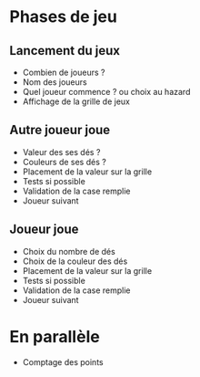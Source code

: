 # Phases de jeu

## Lancement du jeux
- Combien de joueurs ?
- Nom des joueurs
- Quel joueur commence ? ou choix au hazard
- Affichage de la grille de jeux

## Autre joueur joue
- Valeur des ses dés ?
- Couleurs de ses dés ?
- Placement de la valeur sur la grille
- Tests si possible
- Validation de la case remplie
- Joueur suivant

## Joueur joue
- Choix du nombre de dés
- Choix de la couleur des dés
- Placement de la valeur sur la grille
- Tests si possible
- Validation de la case remplie
- Joueur suivant

# En parallèle
- Comptage des points